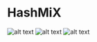 # HashMiX
![alt text](https://e.top4top.net/p_899sqvkh1.jpg)
![alt text](https://f.top4top.net/p_899pyp6t2.jpg)
![alt text](https://a.top4top.net/p_899xhrxx3.jpg)
